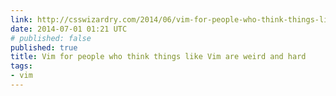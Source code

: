 ```yaml
---
link: http://csswizardry.com/2014/06/vim-for-people-who-think-things-like-vim-are-weird-and-hard/
date: 2014-07-01 01:21 UTC
# published: false
published: true
title: Vim for people who think things like Vim are weird and hard
tags:
- vim
---
```



